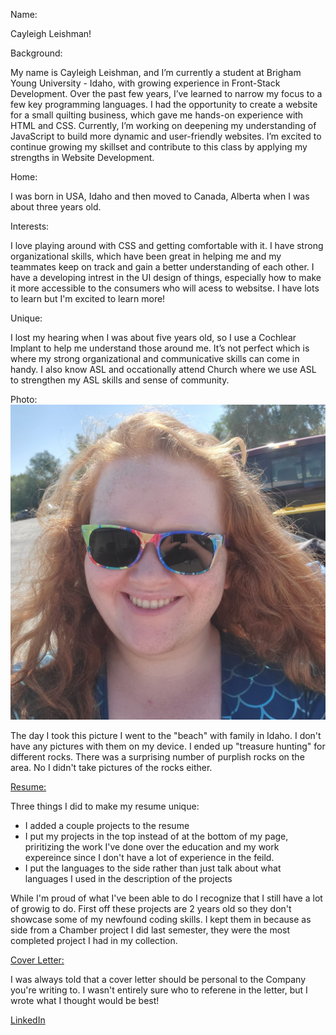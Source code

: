 Name: 

Cayleigh Leishman!

Background: 

My name is Cayleigh Leishman, and I’m currently a student at Brigham Young University - Idaho, with growing experience in Front-Stack Development. Over the past few years, I’ve learned to narrow my focus to a few key programming languages. I had the opportunity to create a website for a small quilting business, which gave me hands-on experience with HTML and CSS. Currently, I’m working on deepening my understanding of JavaScript to build more dynamic and user-friendly websites. I’m excited to continue growing my skillset and contribute to this class by applying my strengths in Website Development.


Home: 

I was born in USA, Idaho and then moved to Canada, Alberta when I was about three years old. 

Interests: 

I love playing around with CSS and getting comfortable with it. I have strong organizational skills, which have been great in helping me and my teammates keep on track and gain a better understanding of each other. I have a developing intrest in the UI design of things, especially how to make it more accessible to the consumers who will acess to websitse. I have lots to learn but I'm excited to learn more!

Unique: 

I lost my hearing when I was about five years old, so I use a Cochlear Implant to help me understand those around me. It’s not perfect which is where my strong organizational and communicative skills can come in handy. I also know ASL and occationally attend Church where we use ASL to strengthen my ASL skills and sense of community. 

Photo: 
![Cayleigh's Day At The Beach](https://github.com/CayleighLeishman/cse-397/blob/main/day-at-beach.jpg)

 The day I took this picture I went to the "beach" with family in Idaho. I don't have any pictures with them on my device. I ended up "treasure hunting" for different rocks. There was a surprising number of purplish rocks on the area. No I didn't take pictures of the rocks either.

[Resume:](https://github.com/CayleighLeishman/cse-397/blob/main/Resume.pdf)

Three things I did to make my resume unique:
  
* I added a couple projects to the resume 
* I put my projects in the top instead of at the bottom of my page, priritizing the work I've done over the education and my work expereince since I don't have a lot of experience in the feild.
* I put the languages to the side rather than just talk about what languages I used in the description of the projects 


While I'm proud of what I've been able to do I recognize that I still have a lot of growig to do. First off these projects are 2 years old so they don't showcase some of my newfound coding skills. I kept them in because as side from a Chamber project I did last semester, they were the most completed project I had in my collection. 


[Cover Letter:](https://github.com/CayleighLeishman/cse-397/blob/main/cover-letter-cse-397.pdf)

I was always told that a cover letter should be personal to the Company you're writing to. I wasn't entirely sure who to referene in the letter, but I wrote what I thought would be best!


[LinkedIn](https://www.linkedin.com/in/cayleigh-leishman/)

